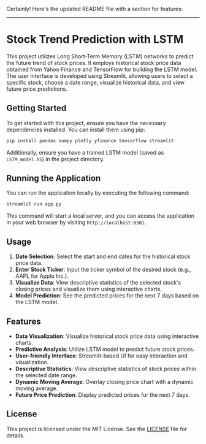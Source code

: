 Certainly! Here's the updated README file with a section for features:

---

# Stock Trend Prediction with LSTM

This project utilizes Long Short-Term Memory (LSTM) networks to predict the future trend of stock prices. It employs historical stock price data obtained from Yahoo Finance and TensorFlow for building the LSTM model. The user interface is developed using Streamlit, allowing users to select a specific stock, choose a date range, visualize historical data, and view future price predictions.

## Getting Started

To get started with this project, ensure you have the necessary dependencies installed. You can install them using pip:

```bash
pip install pandas numpy plotly yfinance tensorflow streamlit
```

Additionally, ensure you have a trained LSTM model (saved as `LSTM_model.h5`) in the project directory.

## Running the Application

You can run the application locally by executing the following command:

```bash
streamlit run app.py
```

This command will start a local server, and you can access the application in your web browser by visiting `http://localhost:8501`.

## Usage

1. **Date Selection**: Select the start and end dates for the historical stock price data.
2. **Enter Stock Ticker**: Input the ticker symbol of the desired stock (e.g., AAPL for Apple Inc.).
3. **Visualize Data**: View descriptive statistics of the selected stock's closing prices and visualize them using interactive charts.
4. **Model Prediction**: See the predicted prices for the next 7 days based on the LSTM model.

## Features

- **Data Visualization**: Visualize historical stock price data using interactive charts.
- **Predictive Analysis**: Utilize LSTM model to predict future stock prices.
- **User-friendly Interface**: Streamlit-based UI for easy interaction and visualization.
- **Descriptive Statistics**: View descriptive statistics of stock prices within the selected date range.
- **Dynamic Moving Average**: Overlay closing price chart with a dynamic moving average.
- **Future Price Prediction**: Display predicted prices for the next 7 days.


## License

This project is licensed under the MIT License. See the [LICENSE](LICENSE) file for details.

